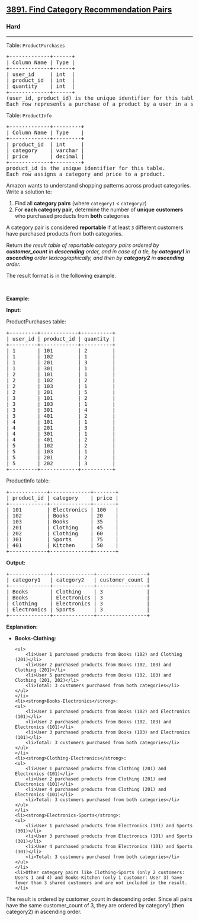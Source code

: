 <h2><a href="https://leetcode.com/problems/find-category-recommendation-pairs">3891. Find Category Recommendation Pairs</a></h2><h3>Hard</h3><hr><p>Table: <code>ProductPurchases</code></p>

<pre>
+-------------+------+
| Column Name | Type | 
+-------------+------+
| user_id     | int  |
| product_id  | int  |
| quantity    | int  |
+-------------+------+
(user_id, product_id) is the unique identifier for this table. 
Each row represents a purchase of a product by a user in a specific quantity.
</pre>

<p>Table: <code>ProductInfo</code></p>

<pre>
+-------------+---------+
| Column Name | Type    | 
+-------------+---------+
| product_id  | int     |
| category    | varchar |
| price       | decimal |
+-------------+---------+
product_id is the unique identifier for this table.
Each row assigns a category and price to a product.
</pre>

<p>Amazon wants to understand shopping patterns across product categories. Write a solution to:</p>

<ol>
	<li>Find all <strong>category pairs</strong> (where <code>category1</code> &lt; <code>category2</code>)</li>
	<li>For <strong>each category pair</strong>, determine the number of <strong>unique</strong> <strong>customers</strong> who purchased products from <strong>both</strong> categories</li>
</ol>

<p>A category pair is considered <strong>reportable</strong> if at least <code>3</code> different customers have purchased products from both categories.</p>

<p>Return <em>the result table of reportable category pairs ordered by <strong>customer_count</strong> in <strong>descending</strong> order, and in case of a tie, by <strong>category1</strong> in <strong>ascending</strong> order lexicographically, and then by <strong>category2</strong> in <strong>ascending</strong> order.</em></p>

<p>The result format is in the following example.</p>

<p>&nbsp;</p>
<p><strong class="example">Example:</strong></p>

<div class="example-block">
<p><strong>Input:</strong></p>

<p>ProductPurchases table:</p>

<pre class="example-io">
+---------+------------+----------+
| user_id | product_id | quantity |
+---------+------------+----------+
| 1       | 101        | 2        |
| 1       | 102        | 1        |
| 1       | 201        | 3        |
| 1       | 301        | 1        |
| 2       | 101        | 1        |
| 2       | 102        | 2        |
| 2       | 103        | 1        |
| 2       | 201        | 5        |
| 3       | 101        | 2        |
| 3       | 103        | 1        |
| 3       | 301        | 4        |
| 3       | 401        | 2        |
| 4       | 101        | 1        |
| 4       | 201        | 3        |
| 4       | 301        | 1        |
| 4       | 401        | 2        |
| 5       | 102        | 2        |
| 5       | 103        | 1        |
| 5       | 201        | 2        |
| 5       | 202        | 3        |
+---------+------------+----------+
</pre>

<p>ProductInfo table:</p>

<pre class="example-io">
+------------+-------------+-------+
| product_id | category    | price |
+------------+-------------+-------+
| 101        | Electronics | 100   |
| 102        | Books       | 20    |
| 103        | Books       | 35    |
| 201        | Clothing    | 45    |
| 202        | Clothing    | 60    |
| 301        | Sports      | 75    |
| 401        | Kitchen     | 50    |
+------------+-------------+-------+
</pre>

<p><strong>Output:</strong></p>

<pre class="example-io">
+-------------+-------------+----------------+
| category1   | category2   | customer_count |
+-------------+-------------+----------------+
| Books       | Clothing    | 3              |
| Books       | Electronics | 3              |
| Clothing    | Electronics | 3              |
| Electronics | Sports      | 3              |
+-------------+-------------+----------------+
</pre>

<p><strong>Explanation:</strong></p>

<ul>
	<li><strong>Books-Clothing</strong>:

	<ul>
		<li>User 1 purchased products from Books (102) and Clothing (201)</li>
		<li>User 2 purchased products from Books (102, 103) and Clothing (201)</li>
		<li>User 5 purchased products from Books (102, 103) and Clothing (201, 202)</li>
		<li>Total: 3 customers purchased from both categories</li>
	</ul>
	</li>
	<li><strong>Books-Electronics</strong>:
	<ul>
		<li>User 1 purchased products from Books (102) and Electronics (101)</li>
		<li>User 2 purchased products from Books (102, 103) and Electronics (101)</li>
		<li>User 3 purchased products from Books (103) and Electronics (101)</li>
		<li>Total: 3 customers purchased from both categories</li>
	</ul>
	</li>
	<li><strong>Clothing-Electronics</strong>:
	<ul>
		<li>User 1 purchased products from Clothing (201) and Electronics (101)</li>
		<li>User 2 purchased products from Clothing (201) and Electronics (101)</li>
		<li>User 4 purchased products from Clothing (201) and Electronics (101)</li>
		<li>Total: 3 customers purchased from both categories</li>
	</ul>
	</li>
	<li><strong>Electronics-Sports</strong>:
	<ul>
		<li>User 1 purchased products from Electronics (101) and Sports (301)</li>
		<li>User 3 purchased products from Electronics (101) and Sports (301)</li>
		<li>User 4 purchased products from Electronics (101) and Sports (301)</li>
		<li>Total: 3 customers purchased from both categories</li>
	</ul>
	</li>
	<li>Other category pairs like Clothing-Sports (only 2 customers: Users 1 and 4) and Books-Kitchen (only 1 customer: User 3) have fewer than 3 shared customers and are not included in the result.</li>
</ul>

<p>The result is ordered by customer_count in descending order. Since all pairs have the same customer_count of 3, they are ordered by category1 (then category2) in ascending order.</p>
</div>
